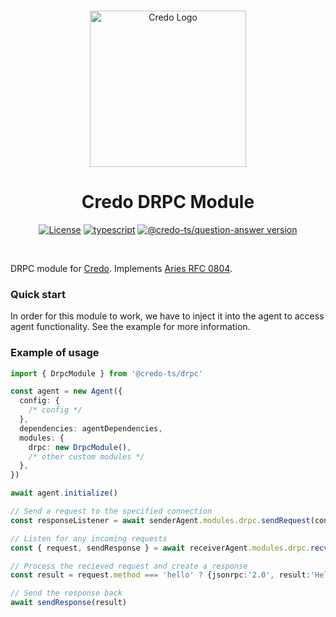 <p align="center">
  <br />
  <img
    alt="Credo Logo"
    src="https://github.com/openwallet-foundation/credo-ts/blob/c7886cb8377ceb8ee4efe8d264211e561a75072d/images/credo-logo.png"
    height="250px"
  />
</p>
<h1 align="center"><b>Credo DRPC Module</b></h1>
<p align="center">
  <a
    href="https://raw.githubusercontent.com/openwallet-foundation/credo-ts/main/LICENSE"
    ><img
      alt="License"
      src="https://img.shields.io/badge/License-Apache%202.0-blue.svg"
  /></a>
  <a href="https://www.typescriptlang.org/"
    ><img
      alt="typescript"
      src="https://img.shields.io/badge/%3C%2F%3E-TypeScript-%230074c1.svg"
  /></a>
    <a href="https://www.npmjs.com/package/@credo-ts/question-answer"
    ><img
      alt="@credo-ts/question-answer version"
      src="https://img.shields.io/npm/v/@credo-ts/question-answer"
  /></a>

</p>
<br />

DRPC module for [Credo](https://github.com/openwallet-foundation/credo-ts.git). Implements [Aries RFC 0804](https://github.com/hyperledger/aries-rfcs/blob/ea87d2e37640ef944568e3fa01df1f36fe7f0ff3/features/0804-didcomm-rpc/README.md).

### Quick start

In order for this module to work, we have to inject it into the agent to access agent functionality. See the example for more information.

### Example of usage

```ts
import { DrpcModule } from '@credo-ts/drpc'

const agent = new Agent({
  config: {
    /* config */
  },
  dependencies: agentDependencies,
  modules: {
    drpc: new DrpcModule(),
    /* other custom modules */
  },
})

await agent.initialize()

// Send a request to the specified connection
const responseListener = await senderAgent.modules.drpc.sendRequest(connectionId, {jsonrpc:'2.0', method:'hello', id:1})

// Listen for any incoming requests
const { request, sendResponse } = await receiverAgent.modules.drpc.recvRequest()

// Process the recieved request and create a response
const result = request.method === 'hello' ? {jsonrpc:'2.0', result:'Hello world!', id:request.id} : {jsonrpc:'2.0', error:{code: DrpcErrorCode.METHOD_NOT_FOUND, message:'Method not found'}}

// Send the response back
await sendResponse(result)
```
